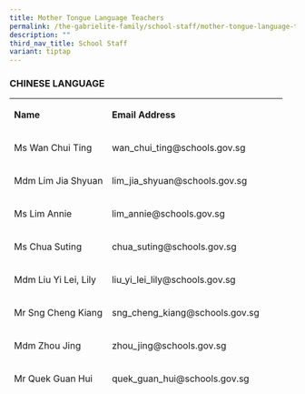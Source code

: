 ```yaml
---
title: Mother Tongue Language Teachers
permalink: /the-gabrielite-family/school-staff/mother-tongue-language-teachers/
description: ""
third_nav_title: School Staff
variant: tiptap
---
```

<h3>CHINESE LANGUAGE</h3>
<table style="minWidth: 50px">
<colgroup>
<col>
<col>
</colgroup>
<tbody>
<tr>
<td rowspan="1" colspan="1">
<p><strong>Name</strong>
</p>
</td>
<td rowspan="1" colspan="1">
<p><strong>Email Address</strong>
</p>
</td>
</tr>
<tr>
<td rowspan="1" colspan="1">
<p>Ms Wan Chui Ting</p>
</td>
<td rowspan="1" colspan="1">
<p>wan_chui_ting@schools.gov.sg</p>
</td>
</tr>
<tr>
<td rowspan="1" colspan="1">
<p>Mdm Lim Jia Shyuan</p>
</td>
<td rowspan="1" colspan="1">
<p>lim_jia_shyuan@schools.gov.sg</p>
</td>
</tr>
<tr>
<td rowspan="1" colspan="1">
<p>Ms Lim Annie</p>
</td>
<td rowspan="1" colspan="1">
<p>lim_annie@schools.gov.sg</p>
</td>
</tr>
<tr>
<td rowspan="1" colspan="1">
<p>Ms Chua Suting</p>
</td>
<td rowspan="1" colspan="1">
<p>chua_suting@schools.gov.sg</p>
</td>
</tr>
<tr>
<td rowspan="1" colspan="1">
<p>Mdm Liu Yi Lei, Lily</p>
</td>
<td rowspan="1" colspan="1">
<p>liu_yi_lei_lily@schools.gov.sg</p>
</td>
</tr>
<tr>
<td rowspan="1" colspan="1">
<p>Mr Sng Cheng Kiang</p>
</td>
<td rowspan="1" colspan="1">
<p>sng_cheng_kiang@schools.gov.sg</p>
</td>
</tr>
<tr>
<td rowspan="1" colspan="1">
<p>Mdm Zhou Jing</p>
</td>
<td rowspan="1" colspan="1">
<p>zhou_jing@schools.gov.sg</p>
</td>
</tr>
<tr>
<td rowspan="1" colspan="1">
<p>Mr Quek Guan Hui</p>
</td>
<td rowspan="1" colspan="1">
<p>quek_guan_hui@schools.gov.sg</p>
</td>
</tr>
<tr>
<td rowspan="1" colspan="1">
<p>Ms Ren Ting</p>
</td>
<td rowspan="1" colspan="1">
<p>ren_ting@schools.gov.sg</p>
</td>
</tr>
<tr>
<td rowspan="1" colspan="1">
<p>Ms Ng Xin Ping</p>
</td>
<td rowspan="1" colspan="1">
<p>ng_xin_ping@schools.gov.sg</p>
</td>
</tr>
<tr>
<td rowspan="1" colspan="1">
<p>Ms Lin Bei Jin</p>
</td>
<td rowspan="1" colspan="1">
<p>lin_bei_jin@schools.gov.sg</p>
</td>
</tr>
<tr>
<td rowspan="1" colspan="1">
<p>Ms Yang Xiaoqing</p>
</td>
<td rowspan="1" colspan="1">
<p>yang_xiaoqing@schools.gov.sg</p>
</td>
</tr>
<tr>
<td rowspan="1" colspan="1">
<p>Mdm Goh Gek Cher</p>
</td>
<td rowspan="1" colspan="1">
<p>goh_gek_cher@schools.gov.sg</p>
</td>
</tr>
<tr>
<td rowspan="1" colspan="1">
<p>Mrs Valerie Chong</p>
</td>
<td rowspan="1" colspan="1">
<p>wang_yunwen_valerie@schools.gov.sg</p>
</td>
</tr>
</tbody>
</table>
<h3>MALAY LANGUAGE</h3>
<table style="minWidth: 50px">
<colgroup>
<col>
<col>
</colgroup>
<tbody>
<tr>
<td rowspan="1" colspan="1">
<p><strong>Name</strong>
</p>
</td>
<td rowspan="1" colspan="1">
<p><strong>Email Address</strong>
</p>
</td>
</tr>
<tr>
<td rowspan="1" colspan="1">
<p>Mr Muhamad Hamzah</p>
</td>
<td rowspan="1" colspan="1">
<p>muhamad_hamzah_rohi@schools.gov.sg</p>
</td>
</tr>
<tr>
<td rowspan="1" colspan="1">
<p>Mdm Nisfawati Md Zainuddin</p>
</td>
<td rowspan="1" colspan="1">
<p>nisfawati_md_zainuddin@schools.gov.sg</p>
</td>
</tr>
</tbody>
</table>
<h3>TAMIL LANGUAGE</h3>
<table style="minWidth: 50px">
<colgroup>
<col>
<col>
</colgroup>
<tbody>
<tr>
<td rowspan="1" colspan="1">
<p><strong>Name</strong>
</p>
</td>
<td rowspan="1" colspan="1">
<p><strong>Email Address</strong>
</p>
</td>
</tr>
<tr>
<td rowspan="1" colspan="1">
<p>Miss Palani</p>
</td>
<td rowspan="1" colspan="1">
<p>palaniammal_murugiah@schools.gov.sg</p>
</td>
</tr>
<tr>
<td rowspan="1" colspan="1">
<p>Mdm Noor Aisha</p>
</td>
<td rowspan="1" colspan="1">
<p>noor_aisha@schools.gov.sg</p>
</td>
</tr>
<tr>
<td rowspan="1" colspan="1">
<p>Miss M Sharmila</p>
</td>
<td rowspan="1" colspan="1">
<p>m_sharmila@schools.gov.sg</p>
</td>
</tr>
</tbody>
</table>
<p></p>